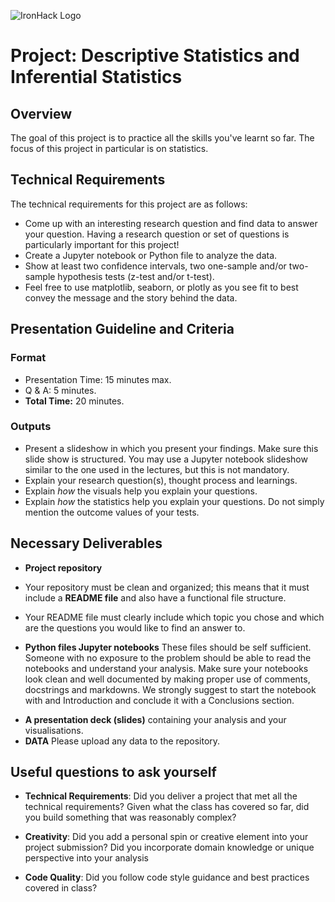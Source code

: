 ![IronHack Logo](https://s3-eu-west-1.amazonaws.com/ih-materials/uploads/upload_d5c5793015fec3be28a63c4fa3dd4d55.png)

# Project: Descriptive Statistics and Inferential Statistics

## Overview
The goal of this project is to practice all the skills you've learnt so far. The focus of this project in particular is on statistics. 


## Technical Requirements

The technical requirements for this project are as follows:

- Come up with an interesting research question and find data to answer your question. Having a research question or set of questions is particularly important for this project! 
- Create a Jupyter notebook or Python file to analyze the data.
 - Show at least two confidence intervals, two one-sample and/or two-sample hypothesis tests (z-test and/or t-test).
 - Feel free to use matplotlib, seaborn, or plotly as you see fit to best convey
   the message and the story behind the data.

## Presentation Guideline and Criteria

### Format

* Presentation Time: 15 minutes max.
* Q & A: 5 minutes.
* **Total Time:** 20 minutes.

### Outputs

* Present a slideshow in which you present your findings. Make sure this slide show is structured. You may use a Jupyter notebook slideshow similar to the one used in the lectures, but this is not mandatory.  
* Explain your research question(s), thought process and learnings. 
* Explain *how* the visuals help you explain your questions. 
* Explain *how* the statistics help you explain your questions. Do not simply mention the outcome values of your tests. 

## Necessary Deliverables

* **Project repository** 
* Your repository must be clean and organized; this means that it must include a **README file** and also have a functional file structure. 
* Your README file must clearly include which topic you chose and which are the questions you would like to find an answer to.

* **Python files Jupyter notebooks**
These files should be self sufficient. Someone with no exposure to the problem should be able to read the notebooks and understand your analysis. Make sure your notebooks look clean and well documented by making proper use of comments, docstrings and markdowns. We strongly suggest to start the notebook with and Introduction and conclude it with a Conclusions section. 

- **A presentation deck (slides)** containing your analysis and your visualisations.
- **DATA** Please upload any data to the repository.
 
## Useful questions to ask yourself

* __Technical Requirements__: Did you deliver a project that met all the technical requirements? Given what the class has covered so far, did you build something that was reasonably complex?

* __Creativity__: Did you add a personal spin or creative element into your project submission? Did you incorporate domain knowledge or unique perspective into your analysis

* __Code Quality__: Did you follow code style guidance and best practices covered in class?




